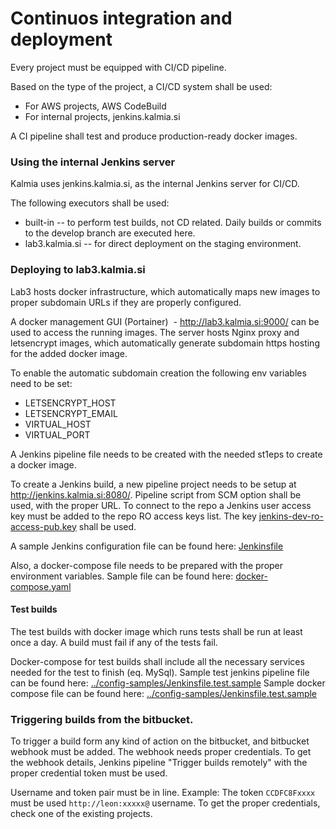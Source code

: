 # Continuos integration and deployment 

Every project must be equipped with CI/CD pipeline.

Based on the type of the project, a CI/CD system shall be used:
* For AWS projects, AWS CodeBuild
* For internal projects, jenkins.kalmia.si

A CI pipeline shall test and produce production-ready docker images. 


### Using the internal Jenkins server
Kalmia uses jenkins.kalmia.si, as the internal Jenkins server for CI/CD. 

The following executors shall be used:
- built-in -- to perform test builds, not CD related. Daily builds or commits to the develop branch are executed here. 
- lab3.kalmia.si -- for direct deployment on the staging environment. 



### Deploying to lab3.kalmia.si
Lab3 hosts docker infrastructure, which automatically maps new images to proper subdomain URLs if they are properly configured.

A docker management GUI (Portainer)  - http://lab3.kalmia.si:9000/ can be used to access the running images. The server hosts Nginx proxy and letsencrypt images, which automatically generate subdomain https hosting for the added docker image.

To enable the automatic subdomain creation the following env variables need to be set:
- LETSENCRYPT_HOST
- LETSENCRYPT_EMAIL
- VIRTUAL_HOST
- VIRTUAL_PORT

A Jenkins pipeline file needs to be created with the needed st1eps to create a docker image.

To create a Jenkins build, a new pipeline project needs to be setup at http://jenkins.kalmia.si:8080/.
Pipeline script from SCM option shall be used, with the proper URL. To connect to the repo a Jenkins user access key must be added to the repo RO access keys list. The key [jenkins-dev-ro-access-pub.key](jenkins-dev-ro-access-pub.key) shall be used. 

A sample Jenkins configuration file can be found here: [Jenkinsfile](./../config-samples/Jenkinsfile)

Also, a docker-compose file needs to be prepared with the proper environment variables. Sample file can be found here: [docker-compose.yaml](./../config-samples/docker-compose.yml)


#### Test builds 
The test builds with docker image which runs tests shall be run at least once a day. A build must fail if any of the tests fail. 

Docker-compose for test builds shall include all the necessary services needed for the test to finish (eq. MySql).
Sample test jenkins pipeline file can be found here: [../config-samples/Jenkinsfile.test.sample](../config-samples/Jenkinsfile.test.sample)
Sample docker compose file can be found here: [../config-samples/Jenkinsfile.test.sample](./../config-samples/docker-compose.test.yaml)


### Triggering builds from the bitbucket. 

To trigger a build form any kind of action on the bitbucket, and bitbucket webhook must be added. The webhook needs proper credentials.
To get the webhook details, Jenkins pipeline "Trigger builds remotely" with the proper credential token must be used.

Username and token pair must be in line. Example: The token `CCDFC8Fxxxx` must be used `http://leon:xxxxx@` username. To get the proper credentials, check one of the existing projects.